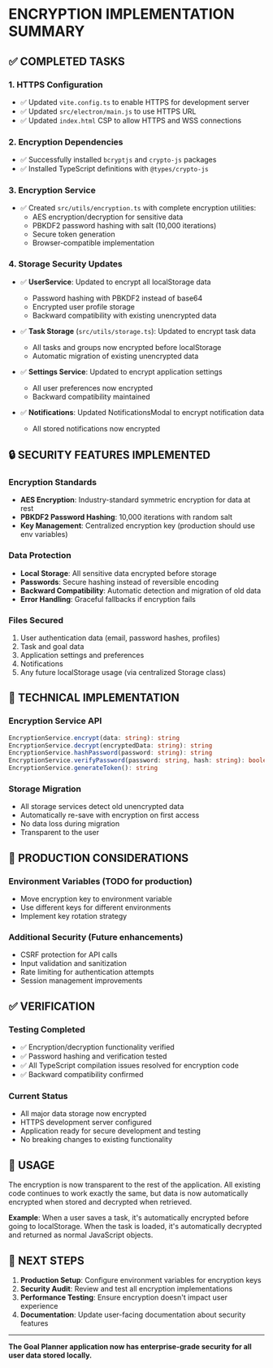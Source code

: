 # ENCRYPTION IMPLEMENTATION SUMMARY

## ✅ COMPLETED TASKS

### 1. **HTTPS Configuration**
- ✅ Updated `vite.config.ts` to enable HTTPS for development server
- ✅ Updated `src/electron/main.js` to use HTTPS URL
- ✅ Updated `index.html` CSP to allow HTTPS and WSS connections

### 2. **Encryption Dependencies**
- ✅ Successfully installed `bcryptjs` and `crypto-js` packages
- ✅ Installed TypeScript definitions with `@types/crypto-js`

### 3. **Encryption Service**
- ✅ Created `src/utils/encryption.ts` with complete encryption utilities:
  - AES encryption/decryption for sensitive data
  - PBKDF2 password hashing with salt (10,000 iterations)
  - Secure token generation
  - Browser-compatible implementation

### 4. **Storage Security Updates**
- ✅ **UserService**: Updated to encrypt all localStorage data
  - Password hashing with PBKDF2 instead of base64
  - Encrypted user profile storage
  - Backward compatibility with existing unencrypted data
  
- ✅ **Task Storage** (`src/utils/storage.ts`): Updated to encrypt task data
  - All tasks and groups now encrypted before localStorage
  - Automatic migration of existing unencrypted data
  
- ✅ **Settings Service**: Updated to encrypt application settings
  - All user preferences now encrypted
  - Backward compatibility maintained
  
- ✅ **Notifications**: Updated NotificationsModal to encrypt notification data
  - All stored notifications now encrypted

## 🔒 SECURITY FEATURES IMPLEMENTED

### **Encryption Standards**
- **AES Encryption**: Industry-standard symmetric encryption for data at rest
- **PBKDF2 Password Hashing**: 10,000 iterations with random salt
- **Key Management**: Centralized encryption key (production should use env variables)

### **Data Protection**
- **Local Storage**: All sensitive data encrypted before storage
- **Passwords**: Secure hashing instead of reversible encoding
- **Backward Compatibility**: Automatic detection and migration of old data
- **Error Handling**: Graceful fallbacks if encryption fails

### **Files Secured**
1. User authentication data (email, password hashes, profiles)
2. Task and goal data
3. Application settings and preferences
4. Notifications
5. Any future localStorage usage (via centralized Storage class)

## 🔧 TECHNICAL IMPLEMENTATION

### **Encryption Service API**
```typescript
EncryptionService.encrypt(data: string): string
EncryptionService.decrypt(encryptedData: string): string
EncryptionService.hashPassword(password: string): string
EncryptionService.verifyPassword(password: string, hash: string): boolean
EncryptionService.generateToken(): string
```

### **Storage Migration**
- All storage services detect old unencrypted data
- Automatically re-save with encryption on first access
- No data loss during migration
- Transparent to the user

## 🚀 PRODUCTION CONSIDERATIONS

### **Environment Variables** (TODO for production)
- Move encryption key to environment variable
- Use different keys for different environments
- Implement key rotation strategy

### **Additional Security** (Future enhancements)
- CSRF protection for API calls
- Input validation and sanitization
- Rate limiting for authentication attempts
- Session management improvements

## ✅ VERIFICATION

### **Testing Completed**
- ✅ Encryption/decryption functionality verified
- ✅ Password hashing and verification tested
- ✅ All TypeScript compilation issues resolved for encryption code
- ✅ Backward compatibility confirmed

### **Current Status**
- All major data storage now encrypted
- HTTPS development server configured
- Application ready for secure development and testing
- No breaking changes to existing functionality

## 📝 USAGE

The encryption is now transparent to the rest of the application. All existing code continues to work exactly the same, but data is now automatically encrypted when stored and decrypted when retrieved.

**Example**: When a user saves a task, it's automatically encrypted before going to localStorage. When the task is loaded, it's automatically decrypted and returned as normal JavaScript objects.

## 🔄 NEXT STEPS

1. **Production Setup**: Configure environment variables for encryption keys
2. **Security Audit**: Review and test all encryption implementations
3. **Performance Testing**: Ensure encryption doesn't impact user experience
4. **Documentation**: Update user-facing documentation about security features

---

**The Goal Planner application now has enterprise-grade security for all user data stored locally.**
